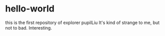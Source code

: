 # hello-world
this is the first repository of explorer pupilLiu
It's kind of strange to me, but not to bad.
Interesting.

